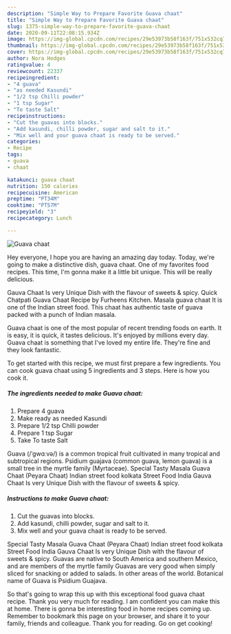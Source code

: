 ```yaml
---
description: "Simple Way to Prepare Favorite Guava chaat"
title: "Simple Way to Prepare Favorite Guava chaat"
slug: 1375-simple-way-to-prepare-favorite-guava-chaat
date: 2020-09-11T22:08:15.934Z
image: https://img-global.cpcdn.com/recipes/29e53973b58f163f/751x532cq70/guava-chaat-recipe-main-photo.jpg
thumbnail: https://img-global.cpcdn.com/recipes/29e53973b58f163f/751x532cq70/guava-chaat-recipe-main-photo.jpg
cover: https://img-global.cpcdn.com/recipes/29e53973b58f163f/751x532cq70/guava-chaat-recipe-main-photo.jpg
author: Nora Hodges
ratingvalue: 4
reviewcount: 22337
recipeingredient:
- "4 guava"
- "as needed Kasundi"
- "1/2 tsp Chilli powder"
- "1 tsp Sugar"
- "To taste Salt"
recipeinstructions:
- "Cut the guavas into blocks."
- "Add kasundi, chilli powder, sugar and salt to it."
- "Mix well and your guava chaat is ready to be served."
categories:
- Recipe
tags:
- guava
- chaat

katakunci: guava chaat 
nutrition: 150 calories
recipecuisine: American
preptime: "PT34M"
cooktime: "PT57M"
recipeyield: "3"
recipecategory: Lunch

---
```



![Guava chaat](https://img-global.cpcdn.com/recipes/29e53973b58f163f/751x532cq70/guava-chaat-recipe-main-photo.jpg)

Hey everyone, I hope you are having an amazing day today. Today, we're going to make a distinctive dish, guava chaat. One of my favorites food recipes. This time, I'm gonna make it a little bit unique. This will be really delicious.

Gauva Chaat Is very Unique Dish with the flavour of sweets &amp; spicy. Quick Chatpati Guava Chaat Recipe by Furheens Kitchen. Masala guava chaat It is one of the Indian street food. This chaat has authentic taste of guava packed with a punch of Indian masala.

Guava chaat is one of the most popular of recent trending foods on earth. It is easy, it is quick, it tastes delicious. It's enjoyed by millions every day. Guava chaat is something that I've loved my entire life. They're fine and they look fantastic.


To get started with this recipe, we must first prepare a few ingredients. You can cook guava chaat using 5 ingredients and 3 steps. Here is how you cook it.

<!--inarticleads1-->

##### The ingredients needed to make Guava chaat:

1. Prepare 4 guava
1. Make ready as needed Kasundi
1. Prepare 1/2 tsp Chilli powder
1. Prepare 1 tsp Sugar
1. Take To taste Salt


Guava (/ˈɡwɑːvə/) is a common tropical fruit cultivated in many tropical and subtropical regions. Psidium guajava (common guava, lemon guava) is a small tree in the myrtle family (Myrtaceae). Special Tasty Masala Guava Chaat (Peyara Chaat) Indian street food kolkata Street Food India Gauva Chaat Is very Unique Dish with the flavour of sweets &amp; spicy. 

<!--inarticleads2-->

##### Instructions to make Guava chaat:

1. Cut the guavas into blocks.
1. Add kasundi, chilli powder, sugar and salt to it.
1. Mix well and your guava chaat is ready to be served.


Special Tasty Masala Guava Chaat (Peyara Chaat) Indian street food kolkata Street Food India Gauva Chaat Is very Unique Dish with the flavour of sweets &amp; spicy. Guavas are native to South America and southern Mexico, and are members of the myrtle family Guavas are very good when simply sliced for snacking or added to salads. In other areas of the world. Botanical name of Guava is Psidium Guajava. 

So that's going to wrap this up with this exceptional food guava chaat recipe. Thank you very much for reading. I am confident you can make this at home. There is gonna be interesting food in home recipes coming up. Remember to bookmark this page on your browser, and share it to your family, friends and colleague. Thank you for reading. Go on get cooking!
